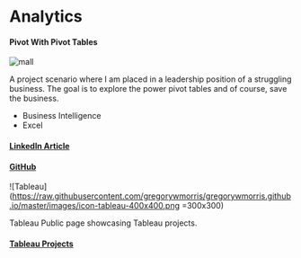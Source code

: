 # Analytics

#### Pivot With Pivot Tables
![mall](https://raw.githubusercontent.com/gregorywmorris/gregorywmorris.github.io/master/images/mall.jpg)

A project scenario where I am placed in a leadership position of a struggling business. The goal is to explore the power pivot tables and of course, save the business.

* Business Intelligence
* Excel

#### [LinkedIn Article](https://www.linkedin.com/pulse/pivot-tables-gregory-morris)

#### [GitHub](https://github.com/gregorywmorris/excel-with-excel/tree/main/pivotWithPivotTables)


![Tableau](https://raw.githubusercontent.com/gregorywmorris/gregorywmorris.github.io/master/images/icon-tableau-400x400.png =300x300)

Tableau Public page showcasing Tableau projects.

#### [Tableau Projects](https://public.tableau.com/app/profile/gregory.morris4179)
